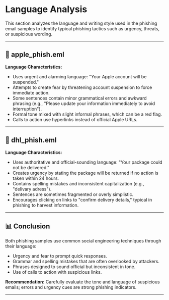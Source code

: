 # Language Analysis

This section analyzes the language and writing style used in the phishing email samples to identify typical phishing tactics such as urgency, threats, or suspicious wording.

---

## 📧 apple_phish.eml

**Language Characteristics:**

- Uses urgent and alarming language: "Your Apple account will be suspended."
- Attempts to create fear by threatening account suspension to force immediate action.
- Some sentences contain minor grammatical errors and awkward phrasing (e.g., "Please update your information immediately to avoid interruption").
- Formal tone mixed with slight informal phrases, which can be a red flag.
- Calls to action use hyperlinks instead of official Apple URLs.

---

## 📧 dhl_phish.eml

**Language Characteristics:**

- Uses authoritative and official-sounding language: "Your package could not be delivered."
- Creates urgency by stating the package will be returned if no action is taken within 24 hours.
- Contains spelling mistakes and inconsistent capitalization (e.g., "delivary adress").
- Sentences are sometimes fragmented or overly simplistic.
- Encourages clicking on links to "confirm delivery details," typical in phishing to harvest information.

---

## 📊 Conclusion

Both phishing samples use common social engineering techniques through their language:

- Urgency and fear to prompt quick responses.
- Grammar and spelling mistakes that are often overlooked by attackers.
- Phrases designed to sound official but inconsistent in tone.
- Use of calls to action with suspicious links.

**Recommendation:** Carefully evaluate the tone and language of suspicious emails; errors and urgency cues are strong phishing indicators.

---

